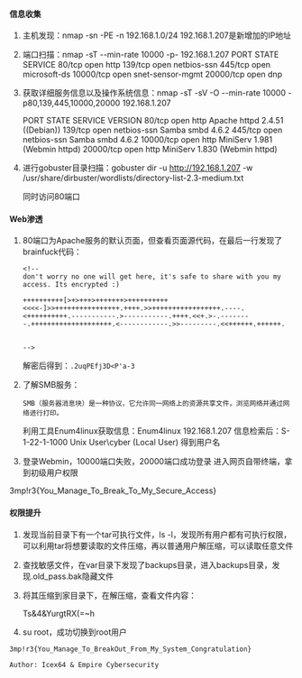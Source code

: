 #### 信息收集

1. 主机发现：nmap -sn -PE -n 192.168.1.0/24
   192.168.1.207是新增加的IP地址
2. 端口扫描：nmap -sT --min-rate 10000 -p- 192.168.1.207
   PORT      STATE SERVICE
   80/tcp    open  http
   139/tcp   open  netbios-ssn
   445/tcp   open  microsoft-ds
   10000/tcp open  snet-sensor-mgmt
   20000/tcp open  dnp
3. 获取详细服务信息以及操作系统信息：nmap -sT -sV -O --min-rate 10000 -p80,139,445,10000,20000 192.168.1.207

   PORT      STATE SERVICE     VERSION
   80/tcp    open  http        Apache httpd 2.4.51 ((Debian))
   139/tcp   open  netbios-ssn Samba smbd 4.6.2
   445/tcp   open  netbios-ssn Samba smbd 4.6.2
   10000/tcp open  http        MiniServ 1.981 (Webmin httpd)
   20000/tcp open  http        MiniServ 1.830 (Webmin httpd)
4. 进行gobuster目录扫描：gobuster dir -u http://192.168.1.207 -w /usr/share/dirbuster/wordlists/directory-list-2.3-medium.txt

   同时访问80端口

#### Web渗透

1. 80端口为Apache服务的默认页面，但查看页面源代码，在最后一行发现了brainfuck代码：

   ```
   <!--
   don't worry no one will get here, it's safe to share with you my access. Its encrypted :)

   ++++++++++[>+>+++>+++++++>++++++++++<<<<-]>>++++++++++++++++.++++.>>+++++++++++++++++.----.<++++++++++.-----------.>-----------.++++.<<+.>-.--------.++++++++++++++++++++.<------------.>>---------.<<++++++.++++++.


   -->
   ```

   解密后得到：`.2uqPEfj3D<P'a-3`
2. 了解SMB服务：

   ```
   SMB（服务器消息块）是一种协议，它允许同一网络上的资源共享文件，浏览网络并通过网络进行打印。
   ```

   利用工具Enum4linux获取信息：Enum4linux 192.168.1.207
   信息检索后：S-1-22-1-1000 Unix User\cyber (Local User)
   得到用户名
3. 登录Webmin，10000端口失败，20000端口成功登录
   进入网页自带终端，拿到初级用户权限

3mp!r3{You_Manage_To_Break_To_My_Secure_Access}

#### 权限提升

1. 发现当前目录下有一个tar可执行文件，ls -l，发现所有用户都有可执行权限，可以利用tar将想要读取的文件压缩，再以普通用户解压缩，可以读取任意文件
2. 查找敏感文件，在var目录下发现了backups目录，进入backups目录，发现.old_pass.bak隐藏文件
3. 将其压缩到家目录下，在解压缩，查看文件内容：

   Ts&4&YurgtRX(=~h
4. su root，成功切换到root用户

```
3mp!r3{You_Manage_To_BreakOut_From_My_System_Congratulation}

Author: Icex64 & Empire Cybersecurity
```
